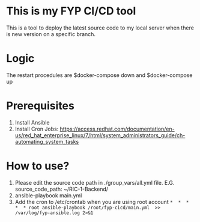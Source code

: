 # This is my FYP CI/CD tool

This is a tool to deploy the latest source code to my local server when there is new version on a specific branch.

# Logic

The restart procedules are $docker-compose down and $docker-compose up
# Prerequisites 
  1. Install Ansible
  2. Install Cron Jobs: https://access.redhat.com/documentation/en-us/red_hat_enterprise_linux/7/html/system_administrators_guide/ch-automating_system_tasks
 
# How to use?
  1.  Please edit the source code path in ./group_vars/all.yml file. E.G. source_code_path: ~/RIC-1-Backend/
  2.  ansible-playbook main.yml
  3.  Add the cron to /etc/crontab when you are using root account
  `*  *  *  *  * root ansible-playbook /root/fyp-cicd/main.yml  >> /var/log/fyp-ansible.log 2>&1`
